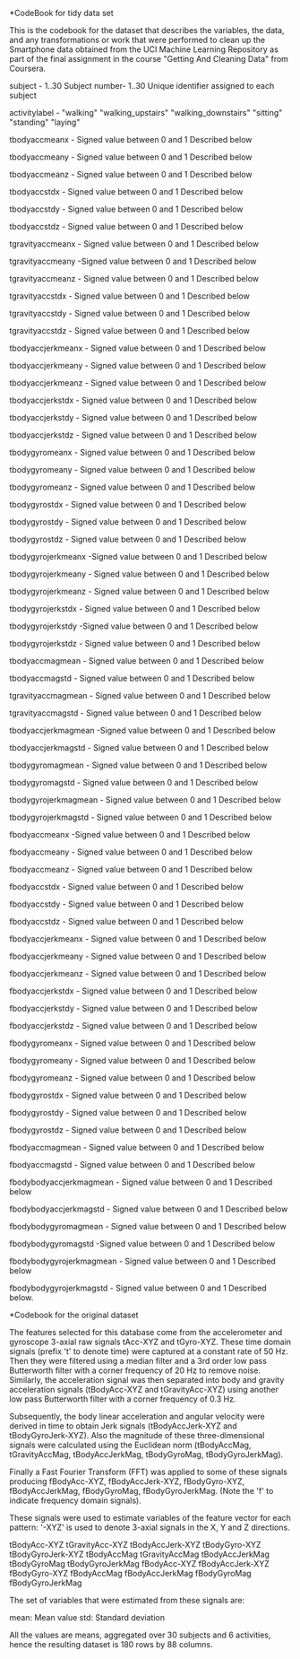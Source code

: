 *CodeBook for tidy data set

This is the codebook for the dataset that describes the variables, the data, and any transformations or work that were performed to clean up the Smartphone data obtained from the UCI Machine Learning Repository as part of the final assignment in the course "Getting And Cleaning Data" from Coursera.

subject             -       1..30
    Subject number-
                           1..30 Unique identifier assigned to each subject

activitylabel  -            "walking"
                           "walking_upstairs"
                           "walking_downstairs"
                           "sitting"
                           "standing"
                           "laying"

tbodyaccmeanx       -       Signed value between 0 and 1
    Described below

tbodyaccmeany        -      Signed value between 0 and 1
    Described below

tbodyaccmeanz         -     Signed value between 0 and 1
    Described below

tbodyaccstdx           -    Signed value between 0 and 1
    Described below

tbodyaccstdy            -   Signed value between 0 and 1
    Described below

tbodyaccstdz             -  Signed value between 0 and 1
    Described below

tgravityaccmeanx          - Signed value between 0 and 1
    Described below

tgravityaccmeany           -Signed value between 0 and 1
    Described below

tgravityaccmeanz         -  Signed value between 0 and 1
    Described below

tgravityaccstdx           - Signed value between 0 and 1
    Described below

tgravityaccstdy        -    Signed value between 0 and 1
    Described below

tgravityaccstdz         -   Signed value between 0 and 1
    Described below

tbodyaccjerkmeanx        -  Signed value between 0 and 1
    Described below

tbodyaccjerkmeany         - Signed value between 0 and 1
    Described below

tbodyaccjerkmeanz       -   Signed value between 0 and 1
    Described below

tbodyaccjerkstdx         -  Signed value between 0 and 1
    Described below

tbodyaccjerkstdy          - Signed value between 0 and 1
    Described below

tbodyaccjerkstdz       -    Signed value between 0 and 1
    Described below

tbodygyromeanx          -   Signed value between 0 and 1
    Described below

tbodygyromeany           -  Signed value between 0 and 1
    Described below

tbodygyromeanz            - Signed value between 0 and 1
    Described below

tbodygyrostdx           -   Signed value between 0 and 1
    Described below

tbodygyrostdy            -  Signed value between 0 and 1
    Described below

tbodygyrostdz             - Signed value between 0 and 1
    Described below

tbodygyrojerkmeanx         -Signed value between 0 and 1
    Described below

tbodygyrojerkmeany      -   Signed value between 0 and 1
    Described below

tbodygyrojerkmeanz       -  Signed value between 0 and 1
    Described below

tbodygyrojerkstdx         - Signed value between 0 and 1
    Described below

tbodygyrojerkstdy          -Signed value between 0 and 1
    Described below

tbodygyrojerkstdz     -     Signed value between 0 and 1
    Described below

tbodyaccmagmean        -    Signed value between 0 and 1
    Described below

tbodyaccmagstd          -   Signed value between 0 and 1
    Described below

tgravityaccmagmean       -  Signed value between 0 and 1
    Described below

tgravityaccmagstd         - Signed value between 0 and 1
    Described below

tbodyaccjerkmagmean        -Signed value between 0 and 1
    Described below

tbodyaccjerkmagstd    -     Signed value between 0 and 1
    Described below

tbodygyromagmean       -    Signed value between 0 and 1
    Described below

tbodygyromagstd         -   Signed value between 0 and 1
    Described below

tbodygyrojerkmagmean     -  Signed value between 0 and 1
    Described below

tbodygyrojerkmagstd       - Signed value between 0 and 1
    Described below

fbodyaccmeanx              -Signed value between 0 and 1
    Described below

fbodyaccmeany        -      Signed value between 0 and 1
    Described below

fbodyaccmeanz         -     Signed value between 0 and 1
    Described below

fbodyaccstdx          -     Signed value between 0 and 1
    Described below

fbodyaccstdy          -     Signed value between 0 and 1
    Described below

fbodyaccstdz          -     Signed value between 0 and 1
    Described below

fbodyaccjerkmeanx     -     Signed value between 0 and 1
    Described below

fbodyaccjerkmeany     -     Signed value between 0 and 1
    Described below

fbodyaccjerkmeanz     -     Signed value between 0 and 1
    Described below

fbodyaccjerkstdx      -     Signed value between 0 and 1
    Described below

fbodyaccjerkstdy      -     Signed value between 0 and 1
    Described below

fbodyaccjerkstdz      -     Signed value between 0 and 1
    Described below

fbodygyromeanx        -     Signed value between 0 and 1
    Described below

fbodygyromeany        -     Signed value between 0 and 1
    Described below

fbodygyromeanz        -     Signed value between 0 and 1
    Described below

fbodygyrostdx         -     Signed value between 0 and 1
    Described below

fbodygyrostdy         -     Signed value between 0 and 1
    Described below

fbodygyrostdz         -     Signed value between 0 and 1
    Described below

fbodyaccmagmean       -     Signed value between 0 and 1
    Described below

fbodyaccmagstd        -     Signed value between 0 and 1
    Described below

fbodybodyaccjerkmagmean -   Signed value between 0 and 1
    Described below

fbodybodyaccjerkmagstd   -  Signed value between 0 and 1
    Described below

fbodybodygyromagmean      - Signed value between 0 and 1
    Described below

fbodybodygyromagstd        -Signed value between 0 and 1
    Described below

fbodybodygyrojerkmagmean -  Signed value between 0 and 1
    Described below

fbodybodygyrojerkmagstd   - Signed value between 0 and 1
    Described below.
    
*Codebook for the original dataset

The features selected for this database come from the accelerometer and gyroscope 3-axial raw signals tAcc-XYZ and tGyro-XYZ. These time domain signals (prefix 't' to denote time) were captured at a constant rate of 50 Hz. Then they were filtered using a median filter and a 3rd order low pass Butterworth filter with a corner frequency of 20 Hz to remove noise. Similarly, the acceleration signal was then separated into body and gravity acceleration signals (tBodyAcc-XYZ and tGravityAcc-XYZ) using another low pass Butterworth filter with a corner frequency of 0.3 Hz.

Subsequently, the body linear acceleration and angular velocity were derived in time to obtain Jerk signals (tBodyAccJerk-XYZ and tBodyGyroJerk-XYZ). Also the magnitude of these three-dimensional signals were calculated using the Euclidean norm (tBodyAccMag, tGravityAccMag, tBodyAccJerkMag, tBodyGyroMag, tBodyGyroJerkMag).

Finally a Fast Fourier Transform (FFT) was applied to some of these signals producing fBodyAcc-XYZ, fBodyAccJerk-XYZ, fBodyGyro-XYZ, fBodyAccJerkMag, fBodyGyroMag, fBodyGyroJerkMag. (Note the 'f' to indicate frequency domain signals).

These signals were used to estimate variables of the feature vector for each pattern: '-XYZ' is used to denote 3-axial signals in the X, Y and Z directions.

tBodyAcc-XYZ tGravityAcc-XYZ tBodyAccJerk-XYZ tBodyGyro-XYZ tBodyGyroJerk-XYZ tBodyAccMag tGravityAccMag tBodyAccJerkMag tBodyGyroMag tBodyGyroJerkMag fBodyAcc-XYZ fBodyAccJerk-XYZ fBodyGyro-XYZ fBodyAccMag fBodyAccJerkMag fBodyGyroMag fBodyGyroJerkMag

The set of variables that were estimated from these signals are:

mean: Mean value std: Standard deviation

All the values are means, aggregated over 30 subjects and 6 activities, hence the resulting dataset is 180 rows by 88 columns.
